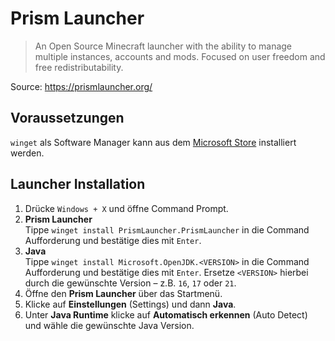 # Prism Launcher

> An Open Source Minecraft launcher with the ability to manage multiple instances, accounts and mods. Focused on user freedom and free redistributability.

Source: https://prismlauncher.org/



## Voraussetzungen

`winget` als Software Manager kann aus dem [Microsoft Store](https://www.microsoft.com/store/productId/9NBLGGH4NNS1) installiert werden.


## Launcher Installation

1. Drücke `Windows + X` und öffne Command Prompt.
2. **Prism Launcher**<br>
   Tippe `winget install PrismLauncher.PrismLauncher` in die Command Aufforderung und bestätige dies mit `Enter`.
3. **Java**<br>
   Tippe `winget install Microsoft.OpenJDK.<VERSION>` in die Command Aufforderung und bestätige dies mit `Enter`. Ersetze `<VERSION>` hierbei durch die gewünschte Version – z.B. `16`, `17` oder `21`.
4. Öffne den **Prism Launcher** über das Startmenü.
5. Klicke auf **Einstellungen** (Settings) und dann **Java**.
6. Unter **Java Runtime** klicke auf **Automatisch erkennen** (Auto Detect) und wähle die gewünschte Java Version.
